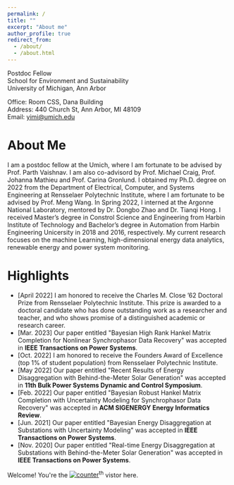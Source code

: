 ```yaml
---
permalink: /
title: ""
excerpt: "About me"
author_profile: true
redirect_from: 
  - /about/
  - /about.html
---
```


Postdoc Fellow<br/>
School for Environment and Sustainability<br/>
University of Michigan, Ann Arbor<br/>

Office: Room CSS, Dana Building <br/>
Address: 440 Church St, Ann Arbor, MI 48109<br/>
Email: yimi@umich.edu


About Me
======

I am a postdoc fellow at the Umich, where I am fortunate to be advised by Prof. Parth Vaishnav. I am also co-advisord by Prof. Michael Craig, Prof. Johanna Mathieu and Prof. Carina Gronlund. I obtained my Ph.D. degree on 2022 from the Department of Electrical, Computer, and Systems Engineering at Rensselaer Polytechnic Institute, where I am fortunate to be advised by Prof. Meng Wang. In Spring 2022, I interned at the Argonne National Laboratory, mentored by Dr. Dongbo Zhao and Dr. Tianqi Hong. I received Master’s degree in Constrol Science and Engineering from Harbin Institute of Technology and Bachelor’s degree in Automation from Harbin Engineering Unicersity in 2018 and 2016, respectively. My current research focuses on the machine Learning, high-dimensional energy data analytics, renewable energy and power system monitoring. 


Highlights
======
* [April 2022]  I am honored to receive the Charles M. Close ’62 Doctoral Prize from Rensselaer Polytechnic Institute. This prize is awarded to a doctoral candidate who has done outstanding work as a researcher and teacher, and who shows promise of a distinguished academic or research career.
* [Mar. 2023] Our paper entitled "Bayesian High Rank Hankel Matrix Completion for Nonlinear Synchrophasor Data Recovery" was accepted in **IEEE Transactions on Power Systems**.
* [Oct. 2022]  I am honored to receive the Founders Award of Excellence (top 1% of student population) from Rensselaer Polytechnic Institute.
* [May 2022]  Our paper entitled "Recent Results of Energy Disaggregation with Behind-the-Meter Solar Generation" was accepted in **11th Bulk Power Systems Dynamic and Control Symposium**.
* [Feb. 2022]  Our paper entitled "Bayesian Robust Hankel Matrix Completion with Uncertainty Modeling for Synchrophasor Data Recovery" was accepted in **ACM SIGENERGY Energy Informatics Review**.
* [Jun. 2021] Our paper entitled "Bayesian Energy Disaggregation at Substations with Uncertainty Modeling" was accepted in **IEEE Transactions on Power Systems**.
* [Nov. 2020] Our paper entitled "Real-time Energy Disaggregation at Substations with Behind-the-Meter Solar Generation" was accepted in **IEEE Transactions on Power Systems**.

Welcome! You're the <a href='https://www.counter12.com'><img src='https://www.counter12.com/img-3YDb9ZxaACc7bd54-3.gif' border='0' alt='counter'></a><script type='text/javascript' src='https://www.counter12.com/ad.js?id=3YDb9ZxaACc7bd54'></script><sup>th</sup> vistor here.


